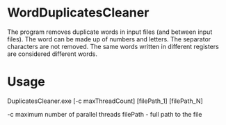 # WordDuplicatesCleaner
The program removes duplicate words in input files (and between input files). The word can be made up of numbers and letters. The separator characters are not removed. The same words written in different registers are considered different words.

# Usage

DuplicatesCleaner.exe [-c maxThreadCount] [filePath_1] [filePath_N]

-c maximum number of parallel threads
filePath - full path to the file
